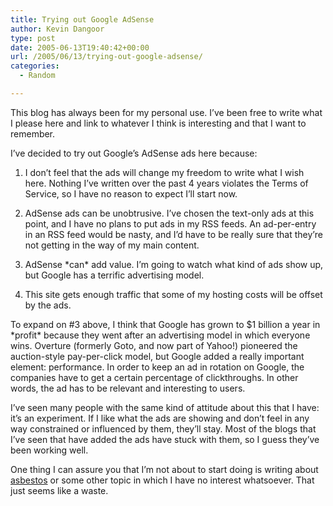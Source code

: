 ```yaml
---
title: Trying out Google AdSense
author: Kevin Dangoor
type: post
date: 2005-06-13T19:40:42+00:00
url: /2005/06/13/trying-out-google-adsense/
categories:
  - Random

---
```

This blog has always been for my personal use. I&#8217;ve been free to write what I please here and link to whatever I think is interesting and that I want to remember.

I&#8217;ve decided to try out Google&#8217;s AdSense ads here because:

1. I don&#8217;t feel that the ads will change my freedom to write what I wish here. Nothing I&#8217;ve written over the past 4 years violates the Terms of Service, so I have no reason to expect I&#8217;ll start now.
  
2. AdSense ads can be unobtrusive. I&#8217;ve chosen the text-only ads at this point, and I have no plans to put ads in my RSS feeds. An ad-per-entry in an RSS feed would be nasty, and I&#8217;d have to be really sure that they&#8217;re not getting in the way of my main content.
  
3. AdSense \*can\* add value. I&#8217;m going to watch what kind of ads show up, but Google has a terrific advertising model.
  
4. This site gets enough traffic that some of my hosting costs will be offset by the ads.

To expand on #3 above, I think that Google has grown to $1 billion a year in \*profit\* because they went after an advertising model in which everyone wins. Overture (formerly Goto, and now part of Yahoo!) pioneered the auction-style pay-per-click model, but Google added a really important element: performance. In order to keep an ad in rotation on Google, the companies have to get a certain percentage of clickthroughs. In other words, the ad has to be relevant and interesting to users.

I&#8217;ve seen many people with the same kind of attitude about this that I have: it&#8217;s an experiment. If I like what the ads are showing and don&#8217;t feel in any way constrained or influenced by them, they&#8217;ll stay. Most of the blogs that I&#8217;ve seen that have added the ads have stuck with them, so I guess they&#8217;ve been working well.

One thing I can assure you that I&#8217;m not about to start doing is writing about [asbestos][1] or some other topic in which I have no interest whatsoever. That just seems like a waste.

 [1]: http://www.boingboing.net/2005/02/08/blog_subjectmatter_d.html